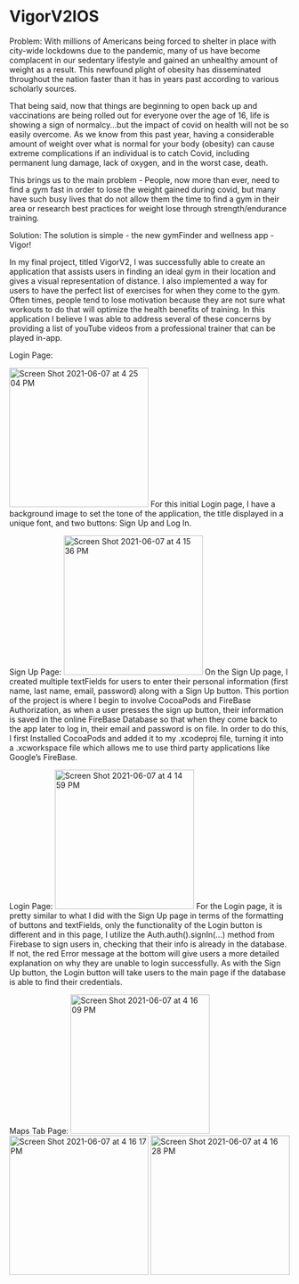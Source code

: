 # VigorV2IOS

Problem:
With millions of Americans being forced to shelter in place with city-wide lockdowns due to the pandemic, many of us have become complacent in our sedentary lifestyle and gained an unhealthy amount of weight as a result. This newfound plight of obesity has disseminated throughout the nation faster than it has in years past according to various scholarly sources.

That being said, now that things are beginning to open back up and vaccinations are being rolled out for everyone over the age of 16, life is showing a sign of normalcy...but the impact of covid on health will not be so easily overcome. As we know from this past year, having a considerable amount of weight over what is normal for your body (obesity) can cause extreme complications if an individual is to catch Covid, including permanent lung damage, lack of oxygen, and in the worst case, death.

This brings us to the main problem - People, now more than ever, need to find a gym fast in order to lose the weight gained during covid, but many have such busy lives that do not allow them the time to find a gym in their area or research best practices for weight lose through strength/endurance training.

Solution:
The solution is simple - the new gymFinder and wellness app - Vigor!

In my final project, titled VigorV2, I was successfully able to create an application that assists users in finding an ideal gym in their location and gives a visual representation of distance. I also implemented a way for users to have the perfect list of exercises for when they come to the gym. Often times, people tend to lose motivation because they are not sure what workouts to do that will optimize the health benefits of training. In this application I believe I was able to address several of these concerns by providing a list of youTube videos from a professional trainer that can be played in-app.

Login Page: 

<img width="250" alt="Screen Shot 2021-06-07 at 4 25 04 PM" src="https://user-images.githubusercontent.com/75241274/121290218-ddbc4c80-c8ab-11eb-8692-20b3280d6ed2.png">
For this initial Login page, I have a background image to set the tone of the application, the title displayed in a unique font, and two buttons: Sign Up and Log In.

Sign Up Page:
<img width="250" alt="Screen Shot 2021-06-07 at 4 15 36 PM" src="https://user-images.githubusercontent.com/75241274/121290422-34c22180-c8ac-11eb-8210-dba832be70dd.png">
On the Sign Up page, I created multiple textFields for users to enter their personal information (first name, last name, email, password) along with a Sign Up button. This portion of the project is where I begin to involve CocoaPods and FireBase Authorization, as when a user presses the sign up button, their information is saved in the online FireBase Database so that when they come back to the app later to log in, their email and password is on file. In order to do this, I first Installed CocoaPods and added it to my .xcodeproj file, turning it into a .xcworkspace file which allows me to use third party applications like Google’s FireBase.

Login Page:
<img width="250" alt="Screen Shot 2021-06-07 at 4 14 59 PM" src="https://user-images.githubusercontent.com/75241274/121290805-db0e2700-c8ac-11eb-819d-94d87d46846c.png">
For the Login page, it is pretty similar to what I did with the Sign Up page in terms of the formatting of buttons and textFields, only the functionality of the Login button is different and in this page, I utilize the Auth.auth().signIn(...) method from Firebase to sign users in, checking that their info is already in the database. If not, the red Error message at the bottom will give users a more detailed explanation on why they are unable to login successfully. As with the Sign Up button, the Login button will take users to the main page if the database is able to find their credentials.

Maps Tab Page:
<img width="250" alt="Screen Shot 2021-06-07 at 4 16 09 PM" src="https://user-images.githubusercontent.com/75241274/121290976-1dcfff00-c8ad-11eb-8b42-da516a161bea.png"> <img width="250" alt="Screen Shot 2021-06-07 at 4 16 17 PM" src="https://user-images.githubusercontent.com/75241274/121291008-29232a80-c8ad-11eb-8bde-ea7455ac7d9f.png"> <img width="250" alt="Screen Shot 2021-06-07 at 4 16 28 PM" src="https://user-images.githubusercontent.com/75241274/121291028-32ac9280-c8ad-11eb-8d2f-210f8f8bee5a.png">





